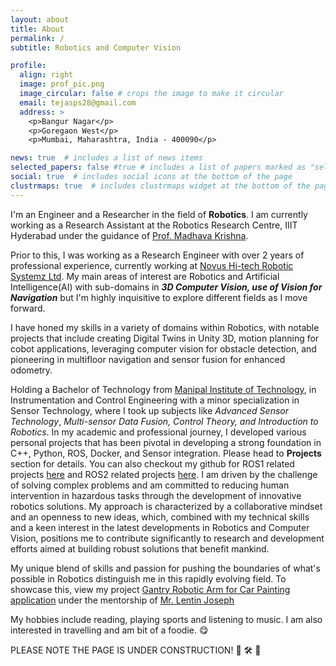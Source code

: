 ```yaml
---
layout: about
title: About
permalink: /
subtitle: Robotics and Computer Vision

profile:
  align: right
  image: prof_pic.png
  image_circular: false # crops the image to make it circular
  email: tejasps28@gmail.com
  address: >
    <p>Bangur Nagar</p>
    <p>Goregaon West</p>
    <p>Mumbai, Maharashtra, India - 400090</p>

news: true  # includes a list of news items
selected_papers: false #true # includes a list of papers marked as "selected={true}"
social: true  # includes social icons at the bottom of the page
clustrmaps: true  # includes clustrmaps widget at the bottom of the page
---
```


I'm an Engineer and a Researcher in the field of **Robotics**. I am currently working as a Research Assistant at the Robotics Research Centre, IIIT Hyderabad under the guidance of [Prof. Madhava Krishna](https://robotics.iiit.ac.in/faculty_mkrishna/).

Prior to this, I was working as a Research Engineer with over 2 years of professional experience, currently working at [Novus Hi-tech Robotic Systemz Ltd](https://novushitech.com/). My main areas of interest are Robotics and Artificial Intelligence(AI) with sub-domains in ***3D Computer Vision, use of Vision for Navigation*** but I'm highly inquisitive to explore different fields as I move forward.
    
I have honed my skills in a variety of domains within Robotics, with notable projects that include creating Digital Twins in Unity 3D, motion planning for cobot applications, leveraging computer vision for obstacle detection, and pioneering in multifloor navigation and sensor fusion for enhanced odometry.

Holding a Bachelor of Technology from [Manipal Institute of Technology](https://www.manipal.edu/mit/program-list/btech/btech-electronics-instrumentation-engineering.html), in Instrumentation and Control Engineering with a minor specialization in Sensor Technology, where I took up subjects like *Advanced Sensor Technology*, *Multi-sensor Data Fusion, Control Theory, and Introduction to Robotics*. In my academic and professional journey, I developed various personal projects that has been pivotal in developing a strong foundation in C++, Python, ROS, Docker, and Sensor integration. Please head to **Projects** section for details.
You can also checkout my github for ROS1 related projects [here](https://github.com/tejasps28/Projects/tree/main) and ROS2 related projects [here](https://github.com/tejasps28/ROS2-Projects).
I am driven by the challenge of solving complex problems and am committed to reducing human intervention in hazardous tasks through the development of innovative robotics solutions. My approach is characterized by a collaborative mindset and an openness to new ideas, which, combined with my technical skills and a keen interest in the latest developments in Robotics and Computer Vision, positions me to contribute significantly to research and development efforts aimed at building robust solutions that benefit mankind.

My unique blend of skills and passion for pushing the boundaries of what's possible in Robotics distinguish me in this rapidly evolving field. To showcase this, view my project [Gantry Robotic Arm for Car Painting application](https://tejasps28.github.io/projects) under the mentorship of [Mr. Lentin Joseph](https://www.linkedin.com/in/lentinjoseph/) 

My hobbies include reading, playing sports and listening to music. I am also interested in travelling and am bit of a foodie. :yum:

PLEASE NOTE THE PAGE IS UNDER CONSTRUCTION! 👷 🛠️ 🚧

